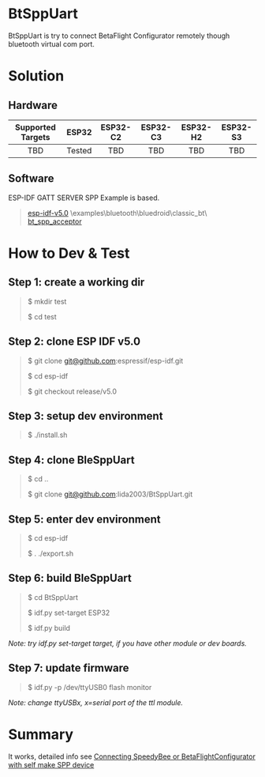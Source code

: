 # BtSppUart

BtSppUart is try to connect BetaFlight Configurator remotely though bluetooth virtual com port.

# Solution

## Hardware

| Supported Targets | ESP32 | ESP32-C2 | ESP32-C3 | ESP32-H2 | ESP32-S3 |
| :---------------: | :---: | :------: | :------: | :------: | :------: |
| TBD | Tested | TBD | TBD | TBD | TBD |

## Software 

ESP-IDF GATT SERVER SPP Example is based.
>[esp-idf-v5.0](https://github.com/espressif/esp-idf/tree/release/v5.0) \examples\bluetooth\bluedroid\classic_bt\ [bt_spp_acceptor](https://github.com/espressif/esp-idf/tree/release/v5.0/examples/bluetooth/bluedroid/classic_bt/bt_spp_acceptor)

# How to Dev & Test

## Step 1: create a working dir

> $ mkdir test
> 
> $ cd test

## Step 2: clone ESP IDF v5.0

> $ git clone git@github.com:espressif/esp-idf.git
> 
> $ cd esp-idf
> 
> $ git checkout release/v5.0

## Step 3: setup dev environment

> $ ./install.sh

## Step 4: clone BleSppUart

> $ cd ..
> 
> $ git clone git@github.com:lida2003/BtSppUart.git

## Step 5: enter dev environment

> $ cd esp-idf
> 
> $ . ./export.sh

## Step 6: build BleSppUart

> $ cd BtSppUart
> 
> $ idf.py set-target ESP32
> 
> $ idf.py build

*Note: try idf.py set-target target, if you have other module or dev boards.*

## Step 7: update firmware

> $ idf.py -p /dev/ttyUSB0 flash monitor

*Note: change ttyUSBx, x=serial port of the ttl module.*

# Summary

It works, detailed info see [Connecting SpeedyBee or BetaFlightConfigurator with self make SPP device](https://blog.csdn.net/lida2003/article/details/127901773)